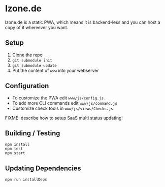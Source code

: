 # lzone.de

lzone.de is a static PWA, which means it is backend-less and you can host a copy of it whereever you want.

## Setup

1. Clone the repo
2. `git submodule init`
3. `git submodule update`
4. Put the content of `www` into your webserver

## Configuration

- To customize the PWA edit `www/js/config.js`.
- To add more CLI commands edit `www/js/command.js`
- Customize check tools in `www/js/views/Checks.js`

FIXME: describe how to setup SaaS multi status updating!

## Building / Testing

    npm install
    npm test
    npm start

## Updating Dependencies

    npm run installDeps